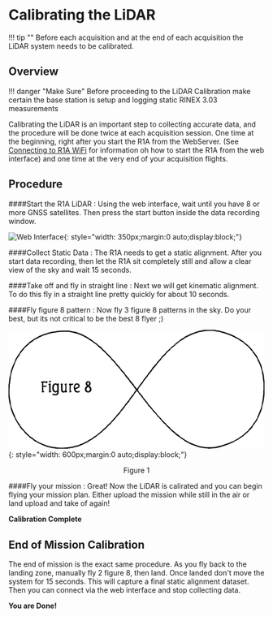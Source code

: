 # Calibrating the LiDAR

!!! tip ""
    Before each acquisition and at the end of each acquisition the LiDAR system needs to be calibrated.

## Overview

!!! danger "Make Sure"
    Before proceeding to the LiDAR Calibration make certain the base station is setup and logging static RINEX 3.03 measurements

Calibrating the LiDAR is an important step to collecting accurate data, and the procedure will be done twice at each acquisition session.  One time at the beginning, right after you start the R1A from the WebServer. (See [Connecting to R1A WiFi](../../quickstart/first-setup/#power-on-and-connecting-to-the-r1a) for information oh how to start the R1A from the web interface) and one time at the very end of your acquisition flights.

## Procedure

####Start the R1A LiDAR
:   Using the web interface, wait until you have 8 or more GNSS satellites. Then press the start button
    inside the data recording window.

![Web Interface](../../quickstart/img/web-interface.png){: style="width: 350px;margin:0 auto;display:block;"}

####Collect Static Data
:   The R1A needs to get a static alignment. After you start data recording, then let the R1A
    sit completely still and allow a clear view of the sky and wait 15 seconds.

####Take off and fly in straight line
:   Next we will get kinematic alignment.  To do this fly in a straight line pretty quickly for
    about 10 seconds.

####Fly figure 8 pattern
:   Now fly 3 figure 8 patterns in the sky.  Do your best, but its not critical to be the best 8 flyer ;)


![Figure 8](../../img/figure-8.gif){: style="width: 600px;margin:0 auto;display:block;"}
<div style="text-align: center;">
  <figcaption>Figure 1</figcaption>
</div>

####Fly your mission
:   Great!  Now the LiDAR is calirated and you can begin flying your mission plan. Either upload the
    mission while still in the air or land upload and take of again!

**Calibration Complete**






## End of Mission Calibration

The end of mission is the exact same procedure.  As you fly back to the landing zone, manually fly 2 figure 8, then land.  Once landed don't move the system for 15 seconds.  This will capture a final static alignment dataset.    Then you can connect via the web interface and stop collecting data.

**You are Done!**
